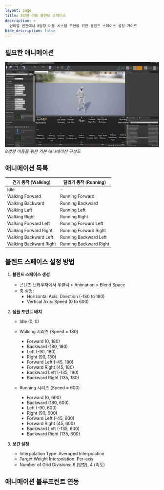 ```yaml
---
layout: page
title: 8방향 이동 블렌드 스페이스
description: >
  언리얼 엔진에서 8방향 이동 시스템 구현을 위한 블렌드 스페이스 설정 가이드
hide_description: false
---
```


## 필요한 애니메이션

![8방향 이동 애니메이션 구성](/assets/img/blog/gamedev/8directionalmovement.png)
*8방향 이동을 위한 기본 애니메이션 구성도*

## 애니메이션 목록

| 걷기 동작 (Walking) | 달리기 동작 (Running) |
|-------------------|-------------------|
| Idle | - |
| Walking Forward | Running Forward |
| Walking Backward | Running Backward |
| Walking Left | Running Left |
| Walking Right | Running Right |
| Walking Forward Left | Running Forward Left |
| Walking Forward Right | Running Forward Right |
| Walking Backward Left | Running Backward Left |
| Walking Backward Right | Running Backward Right |

## 블렌드 스페이스 설정 방법

1. **블렌드 스페이스 생성**
   - 콘텐츠 브라우저에서 우클릭 > Animation > Blend Space
   - 축 설정:
     - Horizontal Axis: Direction (-180 to 180)
     - Vertical Axis: Speed (0 to 600)

2. **샘플 포인트 배치**
   - Idle (0, 0)
   - Walking 시리즈 (Speed = 180)
     - Forward (0, 180)
     - Backward (180, 180)
     - Left (-90, 180)
     - Right (90, 180)
     - Forward Left (-45, 180)
     - Forward Right (45, 180)
     - Backward Left (-135, 180)
     - Backward Right (135, 180)
   
   - Running 시리즈 (Speed = 600)
     - Forward (0, 600)
     - Backward (180, 600)
     - Left (-90, 600)
     - Right (90, 600)
     - Forward Left (-45, 600)
     - Forward Right (45, 600)
     - Backward Left (-135, 600)
     - Backward Right (135, 600)

3. **보간 설정**
   - Interpolation Type: Averaged Interpolation
   - Target Weight Interpolation: Per-axis
   - Number of Grid Divisions: 8 (방향), 4 (속도)

## 애니메이션 블루프린트 연동

